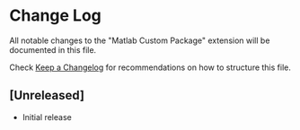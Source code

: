 # Change Log

All notable changes to the "Matlab Custom Package" extension will be documented in this file.

Check [Keep a Changelog](http://keepachangelog.com/) for recommendations on how to structure this file.

## [Unreleased]

- Initial release